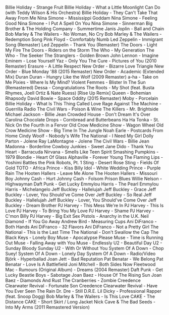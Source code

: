 Billie Holiday - Strange Fruit
Billie Holiday - What a Little Moonlight Can Do (with Teddy Wilson & His Orchestra)
Billie Holiday - They Can't Take That Away From Me
Nina Simone - Mississippi Goddam
Nina Simone - Feeling Good
Nina Simone - I Put A Spell On You
Nina Simone - Sinnerman
Big Brother & The Holding Company - Summertime
Janis Joplin - Ball and Chain
Bob Marley & The Wailers - No Woman, No Cry
Bob Marley & The Wailers - Redemption Song
Pink Floyd - Comfortably Numb
Led Zeppelin - Immigrant Song (Remaster)
Led Zeppelin - Thank You (Remaster)
The Doors - Light My Fire
The Doors - Riders on the Storm
The Who - My Generation
The Who - The Seeker
The Stranglers - Golden Brown
John Lennon - Imagine
Eminem - Lose Yourself
Yaz - Only You
The Cure - Pictures of You (2010 Remaster)
Erasure - A Little Respect
New Order - Bizarre Love Triangle
New Order - Blue Monday '88 (2015 Remaster)
New Order - Academic (Extended Mix)
Duran Duran - Hungry Like the Wolf (2009 Remaster)
a-ha - Take on Me
Pixies - Where Is My Mind?
Violent Femmes - Blister In The Sun (Remastered)
Dessa - Congratulations
The Roots - My Shot (feat. Busta Rhymes, Joell Ortiz & Nate Ruess) [Rise Up Remix]
Queen - Bohemian Rhapsody
David Bowie - Space Oddity (2015 Remaster)
Moby - Porcelain
Billie Holiday - What Is This Thing Called Love
Rage Against The Machine - Guerrilla Radio
The Civil Wars - Poison & Wine
The Killers - Mr. Brightside
Michael Jackson - Billie Jean
Crowded House - Don't Dream It's Over
Carolina Chocolate Drops - Cornbread and Butterbeans
Ha Ha Tonka - St. Nick On the Fourth in a Fervor
Old Crow Medicine Show - Wagon Wheel
Old Crow Medicine Show - Big Time In The Jungle
Noah Earle - Postcards From Home
Cindy Woolf - Nobody's Wife
The National - I Need My Girl
Dolly Parton - Jolene
Ray LaMontagne - Jolene
The Civil Wars - Billie Jean
Madonna - Borderline
Cowboy Junkies - Sweet Jane
Dido - Thank You
Heart - Barracuda
Nirvana - Smells Like Teen Spirit
Smashing Pumpkins - 1979
Blondie - Heart Of Glass
Alphaville - Forever Young
The Flaming Lips - Yoshimi Battles the Pink Robots, Pt. 1
Sting - Desert Rose
Sting - Fields Of Gold
TOTO - Africa
Prince - Kiss
Billy Idol - White Wedding
Prince - Purple Rain
The Hooten Hallers - Leave Me Alone
The Hooten Hallers - Missouri Boy
Johnny Cash - Hurt
Johnny Cash - Folsom Prison Blues
Willie Nelson - Highwayman
Daft Punk - Get Lucky
Emmylou Harris - The Pearl
Emmylou Harris - Michelangelo
Jeff Buckley - Hallelujah
Jeff Buckley - Grace
Jeff Buckley - Lover, You Should've Come Over
Jeff Buckley - So Real
Jeff Buckley - Hallelujah
Jeff Buckley - Lover, You Should've Come Over
Jeff Buckley - Dream Brother
PJ Harvey - This Mess We're In
PJ Harvey - This Is Love
PJ Harvey - To Bring You My Love
PJ Harvey - Shame
PJ Harvey - C'mon Billy
PJ Harvey - Big Exit
Sex Pistols - Anarchy in the U.K.
Neil Diamond - If You Go Away
Andrew Bird - Measuring Cups
Ani DiFranco - Both Hands
Ani DiFranco - 32 Flavors
Ani DiFranco - Not a Pretty Girl
The National - This is the Last Time
The National - Don't Swallow the Cap
The Black Keys - Lonely Boy
Muse - Apocalypse Please
Muse - Time is Running Out
Muse - Falling Away with You
Muse - Endlessly
U2 - Beautiful Day
U2 - Sunday Bloody Sunday
U2 - With Or Without You
System Of A Down - Chop Suey!
System Of A Down - Lonely Day
System Of A Down - Radio/Video
Björk - Hyperballad
Joan Jett - Bad Reputation
Pat Benatar - We Belong
Pat Benatar - Love Is A Battlefield
Joni Mitchell - Both Sides Now
Fleetwood Mac - Rumours (Original Album) - Dreams (2004 Remaster)
Daft Punk - Get Lucky
Beastie Boys - Sabotage
Joan Baez - House Of The Rising Sun
Joan Baez - Diamonds And Rust
The Cranberries - Zombie
Creedence Clearwater Revival - Fortunate Son
Creedence Clearwater Revival - Have You Ever Seen The Rain
Dr. Dre - Still D.R.E.
Lil Dicky - Professional Rapper (feat. Snoop Dogg)
Bob Marley & The Wailers - Is This Love
CAKE - The Distance
CAKE - Short Skirt / Long Jacket
Nick Cave & The Bad Seeds - Into My Arms (2011 Remastered Version)